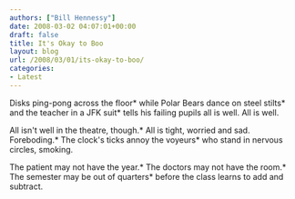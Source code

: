 ```yaml
---
authors: ["Bill Hennessy"]
date: 2008-03-02 04:07:01+00:00
draft: false
title: It's Okay to Boo
layout: blog
url: /2008/03/01/its-okay-to-boo/
categories:
- Latest
---
```


Disks ping-pong across the floor*
while Polar Bears dance on steel stilts*
and the teacher in a JFK suit*
tells his failing pupils all is well. All is well.

 

All isn't well in the theatre, though.*
All is tight, worried and sad. Foreboding.*
The clock's ticks annoy the voyeurs*
who stand in nervous circles, smoking.

 

The patient may not have the year.*
The doctors may not have the room.*
The semester may be out of quarters*
before the class learns to add and subtract.
